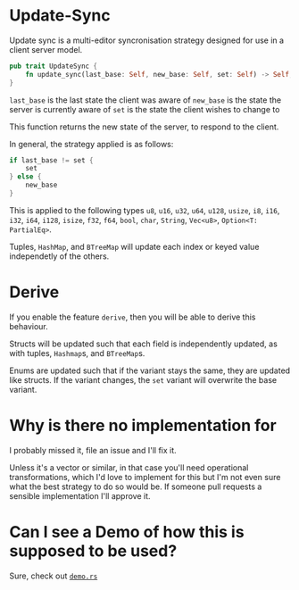 # Update-Sync

Update sync is a multi-editor syncronisation strategy designed for use in a client server model.

```rust
pub trait UpdateSync {
    fn update_sync(last_base: Self, new_base: Self, set: Self) -> Self;
}
```

`last_base` is the last state the client was aware of
`new_base` is the state the server is currently aware of
`set` is the state the client wishes to change to

This function returns the new state of the server, to respond to the client.

In general, the strategy applied is as follows:

```rust
if last_base != set {
    set
} else {
    new_base
}
```

This is applied to the following types `u8`, `u16`, `u32`, `u64`, `u128`, `usize`, `i8`, `i16`, `i32`, `i64`, `i128`, `isize`, `f32`, `f64`, `bool`, `char`, `String`, `Vec<u8>`, `Option<T: PartialEq>`.

Tuples, `HashMap`, and `BTreeMap` will update each index or keyed value independetly of the others.

# Derive

If you enable the feature `derive`, then you will be able to derive this behaviour.

Structs will be updated such that each field is independently updated, as with tuples, `Hashmap`s, and `BTreeMap`s.

Enums are updated such that if the variant stays the same, they are updated like structs. If the variant changes, the `set` variant will overwrite the base variant.

# Why is there no implementation for <the type I need to have this>

I probably missed it, file an issue and I'll fix it.

Unless it's a vector or similar, in that case you'll need operational transformations, which I'd love to implement for this but I'm not even sure what the best strategy to do so would be. If someone pull requests a sensible implementation I'll approve it.

# Can I see a Demo of how this is supposed to be used?

Sure, check out [`demo.rs`](update-sync_test/src/demo.rs)